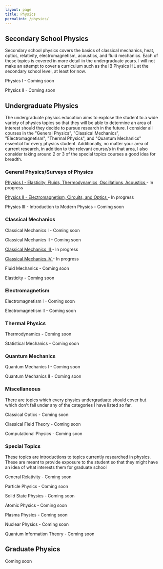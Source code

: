 ```yaml
---
layout: page
title: Physics
permalink: /physics/
---
```


## Secondary School Physics
Secondary school physics covers the basics of classical mechanics, heat, optics, relativity, electromagnetism, acoustics, and fluid mechanics. Each of these topics is covered in more detail in the undergraduate years. I will not make an attempt to cover a curriculum such as the IB Physics HL at the secondary school level, at least for now.

Physics I - Coming soon
<!--- <a class="page-link" href="/hs-physics-I/">Physics I </a> - In progress --->

Physics II - Coming soon
<!--- <a class="page-link" href="/hs-physics-II/">Physics II </a> - In progress --->

## Undergraduate Physics
The undergraduate physics education aims to explose the student to a wide variety of physics topics so that they will be able to determine an area of interest should they decide to pursue research in the future. I consider all courses in the "General Physics", "Classical Mechanics", "Electromagnetism", "Thermal Physics", and "Quantum Mechanics" essential for every physics student. Additionally, no matter your area of current research, in addition to the relevant course/s in that area, I also consider taking around 2 or 3 of the special topics courses a good idea for breadth.

### General Physics/Surveys of Physics
<a class="page-link" href="/physics-I/">Physics I - Elasticity, Fluids, Thermodynamics, Oscillations, Acoustics </a> - In progress

<a class="page-link" href="/physics-II/">Physics II - Electromagnetism, Circuits, and Optics </a> - In progress

Physics III - Introduction to Modern Physics - Coming soon
<!--- <a class="page-link" href="/physics-III/">Physics III - Introduction to Modern Physics </a> - In progress --->

### Classical Mechanics
Classical Mechanics I - Coming soon
<!--- <a class="page-link" href="/cm-I/"> Classical Mechanics I </a> - In progress --->

Classical Mechanics II - Coming soon
<!--- <a class="page-link" href="/cm-II/"> Classical Mechanics II </a> - In progress --->

<a class="page-link" href="/cm-III/"> Classical Mechanics III </a> - In progress

<a class="page-link" href="/cm-IV/"> Classical Mechanics IV </a> - In progress

Fluid Mechanics - Coming soon
<!--- <a class="page-link" href="/fluid-mechanics-II/">Fluid Mechanics I </a> - In progress --->

Elasticity - Coming soon
<!--- <a class="page-link" href="/elasticity-I/">Elasticity I </a> - In progress --->

### Electromagnetism
Electromagnetism I - Coming soon
<!--- <a class="page-link" href="/electromagnetism-I/">Electromagnetism I </a> - In progress --->

Electromagnetism II - Coming soon
<!--- <a class="page-link" href="/electromagnetism-II/">Electromagnetism II </a> - In progress --->

### Thermal Physics 
Thermodynamics - Coming soon
<!--- <a class="page-link" href="/thermodynamics/"> Thermodynamics </a> - In progress --->

Statistical Mechanics - Coming soon
<!--- <a class="page-link" href="/statistical-mechanics-I/"> Statistical Mechanics I </a> - In progress --->

### Quantum Mechanics
Quantum Mechanics I - Coming soon
<!--- <a class="page-link" href="/qm-I/"> Quantum Mechanics I </a> - In progress --->

Quantum Mechanics II - Coming soon
<!--- <a class="page-link" href="/qm-II/"> Quantum Mechanics II </a> - In progress --->

### Miscellaneous
There are topics which every physics undergraduate should cover but which don't fall under any of the categories I have listed so far. 

Classical Optics - Coming soon
<!--- <a class="page-link" href="/classical-optics/"> Classical Optics </a> - In progress --->

Classical Field Theory - Coming soon
<!--- <a class="page-link" href="/classical-field-theory/"> Classical Field Theory </a> - In progress --->

Computational Physics - Coming soon
<!--- <a class="page-link" href="/computational-physics/"> Computational Physics </a> - In progress --->

### Special Topics
These topics are introductions to topics currently researched in physics. These are meant to provide exposure to the student so that they might have an idea of what interests them for graduate school

General Relativity - Coming soon
<!--- <a class="page-link" href="/general-relativity-I/"> General Relativity </a> - In progress --->

Particle Physics - Coming soon
<!--- <a class="page-link" href="/particle-physics/"> Particle Physics </a> - In progress --->

Solid State Physics - Coming soon
<!--- <a class="page-link" href="/solid-state-physics/"> Solid State Physics </a> - In progress --->

Atomic Physics - Coming soon
<!--- <a class="page-link" href="/atomic-physics/"> Atomic Physics </a> - In progress --->

Plasma Physics - Coming soon
<!--- <a class="page-link" href="/plasma-physics/"> Plasma Physics </a> - In progress --->

Nuclear Physics - Coming soon
<!--- <a class="page-link" href="/nuclear-physics/"> Nuclear Physics </a> - In progress --->

Quantum Information Theory - Coming soon
<!--- <a class="page-link" href="/quantum-information-theory/"> Quantum Information Theory </a> - In progress --->

## Graduate Physics
Coming soon

<!--- ### Mathematical Methods 
In this section, we will have pure and applied mathematics courses but both will be written in the applied mathematics style. There will be fewer proofs and the focus is on being able to calculate physically relevant quantities. 

Differential Geometry
--->

<!--- ### Classical Mechanics
Classical Mechanics IV
<a class="page-link" href="/classical-mechanics-IV/"> Classical Mechanics IV </a>

Mathematical Classical Mechanics I
<a class="page-link" href="/mathematical-classical-mechanics-I/"> Mathematical Classical Mechanics I </a>

Mathematical Classical Mechanics II
<a class="page-link" href="/mathematical-classical-mechanics-II/"> Mathematical Classical Mechanics II </a>

### Electromagnetism
Electromagnetism III
<a class="page-link" href="/electromagnetism-III/"> Electromagnetism III </a>

Electromagnetism IV
<a class="page-link" href="/electromagnetism-III/"> Electromagnetism IV </a>

Mathematical Electromagnetism
<a class="page-link" href="/mathematical-electromagnetism/"> Mathematical Electromagnetism </a>

### Quantum Mechanics
Quantum Mechanics III
<a class="page-link" href="/quantum-mechanics-III/"> Quantum Mechanics III </a>

Quantum Mechanics IV
<a class="page-link" href="/quantum-mechanics-IV/"> Quantum Mechanics IV </a>

Mathematical Theory of Quantum Mechanics I
<a class="page-link" href="/mathematical-theory-of-quantum-mechanics-I/"> Mathematical Theory of Quantum Mechanics I </a>

Mathematical Theory of Quantum Mechanics II
<a class="page-link" href="/mathematical-theory-of-quantum-mechanics-II/"> Mathematical Theory of Quantum Mechanics II </a>

Special Topics in Quantum Mechanics - Theory of Spin 1/2 Particles

### Statistical Mechanics
Statistical Mechanics II - Coming soon
<a class="page-link" href="/statistical-mechanics-II/"> Statistical Mechanics II </a>

Statistical Mechanics III - Coming soon
<a class="page-link" href="/statistical-mechanics-III/"> Statistical Mechanics III </a>

Physical Kinetics - Coming soon
<a class="page-link" href="/physical-kinetics/"> Physical Kinetics </a>

### Quantum Field Theory
Quantum Field Theory I - Coming soon
<a class="page-link" href="/quantum-field-theory-I/"> Quantum Field Theory I </a>

Statistical Mechanics II - Coming soon
<a class="page-link" href="/quantum-field-theory-II/"> Quantum Field Theory II </a>

Conformal Field Theory - Coming soon
<a class="page-link" href="/conformal-field-theory/"> Conformal Field Theory </a>

Effective Field Theory - Coming soon
<a class="page-link" href="/effective-field-theory/"> Effective Field Theory </a>

### Quantum Optics
Quantum Optics I - Coming soon
<a class="page-link" href="/quantum-optics-I/"> Quantum Optics I </a>

Quantum Optics II - Coming soon
<a class="page-link" href="/quantum-optics-II/"> Quantum Optics II </a>

### Condensed Matter Physics
Condensed Matter Theory I - Coming soon
<a class="page-link" href="/cmt-I/"> Condensed Matter Theory I </a>

Condensed Matter Theory II - Coming soon
<a class="page-link" href="/cmt-II/"> Condensed Matter Theory II </a>

Superconductivity - Coming soon
<a class="page-link" href="/superconductivity/"> Superconductivity </a>

Topological Insulators - Coming soon
<a class="page-link" href="/topological-insulators/"> Topological Insulators </a>

### General Relativity



### Particle Physics 


---> 


